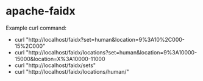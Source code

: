 # apache-faidx

Example curl command:
- curl "http://localhost/faidx?set=human&location=9%3A10%2C000-15%2C000"
- curl "http://localhost/faidx/locations?set=human&location=9%3A10000-15000&location=X%3A10000-11000
- curl "http://localhost/faidx/sets"
- curl "http://localhost/faidx/locations/human/"
